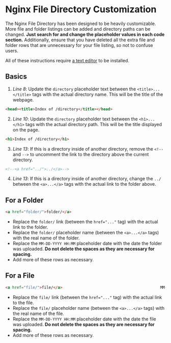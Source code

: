 # Nginx File Directory Customization

The Nginx File Directory has been designed to be heavily customizable. More file and folder listings can be added and directory paths can be changed. **Just search for and change the placeholder values in each code section.** Additionally, ensure that you have deleted all the extra file and folder rows that are unnecessary for your file listing, so not to confuse users.

All of these instructions require [a text editor](https://code.visualstudio.com/) to be installed.

## Basics

1. _Line 8_: Update the `directory` placeholder text between the `<title>...</title>` tags with the actual directory name. This will be the title of the webpage.

```html
<head><title>Index of /directory</title></head>
```

2. _Line 10_: Update the `directory` placeholder text between the `<h1>...</h1>` tags with the actual directory path. This will be the title displayed on the page.

```html
<h1>Index of /directory</h1>
```

3. _Line 13_: If this is a directory inside of another directory, remove the `<!--` and `-->` to uncomment the link to the directory above the current directory.

```html
<!--<a href="../">../</a>-->
```

4. _Line 13_: If this is a directory inside of another directory, change the `../` between the `<a>...</a>` tags with the actual link to the folder above.

## For a Folder

```html
<a href="folder/">folder/</a>                                           MM-DD-YYYY HH:MM                   -
```

* Replace the `folder/` link (between the `href="..."` tag) with the actual link to the folder.
* Replace the `folder/` placeholder name (between the `<a>...</a>` tags) with the real name of the folder.
* Replace the `MM-DD-YYYY HH:MM` placeholder date with the date the folder was uploaded. **Do not delete the spaces as they are necessary for spacing.**
* Add more of these rows as necessary.

## For a File

```html
<a href="file/">file/</a>                                           MM-DD-YYYY HH:MM                   -
```

* Replace the `file/` link (between the `href="..."` tag) with the actual link to the file.
* Replace the `file/` placeholder name (between the `<a>...</a>` tags) with the real name of the file.
* Replace the `MM-DD-YYYY HH:MM` placeholder date with the date the file was uploaded. **Do not delete the spaces as they are necessary for spacing.**
* Add more of these rows as necessary.
